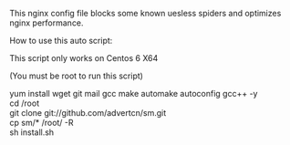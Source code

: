 

This nginx config file blocks some known uesless spiders and optimizes nginx performance.

How to use this auto script:

This script only works on Centos 6 X64

(You must be root to run this script)

yum install wget git mail gcc make automake autoconfig gcc++ -y <br>
cd /root <br>
git clone git://github.com/advertcn/sm.git <br>
cp sm/* /root/ -R<br>
sh install.sh<br>


